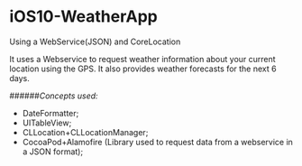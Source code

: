# iOS10-WeatherApp
Using a WebService(JSON) and CoreLocation

It uses a Webservice to request weather information about your current location using the GPS.
It also provides weather forecasts for the next 6 days.

######_Concepts used:_
* DateFormatter;
* UITableView;
* CLLocation+CLLocationManager;
* CocoaPod+Alamofire (Library used to request data from a webservice in a JSON format);
